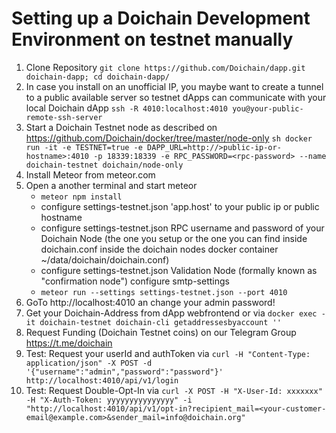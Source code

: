 # Setting up a Doichain Development Environment on testnet  manually

1. Clone Repository ```git clone https://github.com/Doichain/dapp.git doichain-dapp; cd doichain-dapp/```
2. In case you install on an unofficial IP, you maybe want to create a tunnel to a public available server so testnet dApps can communicate with your local Doichain dApp 
```ssh -R 4010:localhost:4010 you@your-public-remote-ssh-server```
3. Start a Doichain Testnet node as described on https://github.com/Doichain/docker/tree/master/node-only
```sh docker run -it -e TESTNET=true -e DAPP_URL=http://>public-ip-or-hostname>:4010 -p 18339:18339 -e RPC_PASSWORD=<rpc-password> --name doichain-testnet doichain/node-only```
4. Install Meteor from meteor.com
5. Open a another terminal and start meteor 
    - ```meteor npm install```
    - configure settings-testnet.json 'app.host' to your public ip or public hostname
    - configure settings-testnet.json  RPC username and password of your Doichain Node (the one you setup or the one you can find inside doichain.conf inside the doichain nodes docker container ~/data/doichain/doichain.conf)
    - configure settings-testnet.json Validation Node (formally known as "confirmation node") configure smtp-settings 
    - ```meteor run --settings settings-testnet.json --port 4010```
6. GoTo http://localhost:4010 an change your admin password! 
7. Get your Doichain-Address from dApp webfrontend or via ```docker exec -it doichain-testnet doichain-cli getaddressesbyaccount ''```
8. Request Funding (Doichain Testnet coins) on our Telegram Group https://t.me/doichain
9. Test: Request your userId and authToken via ```curl -H "Content-Type: application/json" -X POST -d '{"username":"admin","password":"password"}' http://localhost:4010/api/v1/login```
10. Test: Request Double-Opt-In via ```curl -X POST -H "X-User-Id: xxxxxxx" -H "X-Auth-Token: yyyyyyyyyyyyyyy" -i "http://localhost:4010/api/v1/opt-in?recipient_mail=<your-customer-email@example.com>&sender_mail=info@doichain.org"```